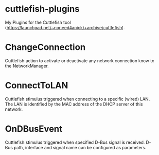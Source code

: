 cuttlefish-plugins
==================

My Plugins for the Cuttlefish tool (https://launchpad.net/~noneed4anick/+archive/cuttlefish).

ChangeConnection
================
Cuttlefish action to activate or deactivate any network connection know to the NetworkManager.

ConnectToLAN
============
Cuttlefish stimulus triggered when connecting to a specific (wired) LAN.
The LAN is identified by the MAC address of the DHCP server of this network.

OnDBusEvent
===========
Cuttlefish stimulus triggered when specified D-Bus signal is received.
D-Bus path, interface and signal name can be configured as parameters.
